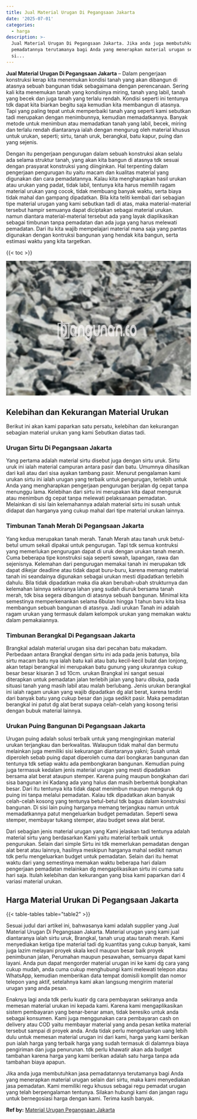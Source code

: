 ```yaml
---
title: Jual Material Urugan Di Pegangsaan Jakarta
date: '2025-07-01'
categories:
  - harga
description: >-
  Jual Material Urugan Di Pegangsaan Jakarta. Jika anda juga membutuhkan jasa
  pemadatannya terutamanya bagi Anda yang menerapkan material urugan selain dari
  si...
---
```


**Jual Material Urugan Di Pegangsaan Jakarta** – Dalam pengerjaan konstruksi kerap kita menemukan kondisi tanah yang akan dibangun di atasnya sebuah bangunan tidak sebagaimana dengan perencanaan. Sering kali kita menemukan tanah yang kondisinya miring, tanah yang labil, tanah yang becek dan juga tanah yang terlalu rendah. Kondisi seperti ini tentunya tdk dapat kita biarkan begitu saja kemudian kita membangun di atasnya. Tapi yang paling tepat untuk memperbaiki tanah yang seperti kami sebutkan tadi merupakan dengan menimbunnya, kemudian memadatkannya. Banyak metode untuk menimbun atau memadatkan tanah yang labil, becek, miring dan terlalu rendah diantaranya ialah dengan mengurug oleh material khusus untuk urukan, seperti; sirtu, tanah uruk, berangkal, batu kapur, puing dan yang sejenis.

Dengan itu pengerjaan pengurugan dalam sebuah konstruksi akan selalu ada selama struktur tanah, yang akan kita bangun di atasnya tdk sesuai dengan prasyarat konstruksi yang diinginkan. Hal terpenting dalam pengerjaan pengurugan itu yaitu macam dan kualitas material yang digunakan dan cara pemadatannya. Kalau kita mengharapkan hasil urukan atau urukan yang padat, tidak labil, tentunya kita harus memilih ragam material urukan yang cocok, tidak membuang banyak waktu, serta biaya tidak mahal dan gampang dipadatkan. Bila kita teliti kembali dari sebagian tipe material urugan yang kami sebutkan tadi di atas, maka material-material tersebut hampir semuanya dapat diciptakan sebagai material urukan. namun diantara material-material tersebut ada yang layak diaplikasikan sebagai timbunan tanpa pemadatan dan ada juga yang harus melewati pemadatan. Dari itu kita wajib mempelajari material mana saja yang pantas digunakan dengan kontruksi bangunan yang hendak kita bangun, serta estimasi waktu yang kita targetkan.

{{< toc >}}

![Jual Material Urugan Di Pegangsaan Jakarta](/images/jual-urugan-18.png)

## Kelebihan dan Kekurangan Material Urukan

Berikut ini akan kami paparkan satu persatu, kelebihan dan kekurangan sebagian material urukan yang kami Sebutkan diatas tadi.

### Urugan Sirtu Di Pegangsaan Jakarta

Yang pertama adalah material sirtu disebut juga dengan sirtu uruk. Sirtu uruk ini ialah material campuran antara pasir dan batu. Umumnya dihasilkan dari kali atau dari sisa ayakan tambang pasir. Menurut pengalaman kami urukan sirtu ini ialah urugan yang terbaik untuk pengurugan, terlebih untuk Anda yang mengharapkan pengerjaan pengurugan berjalan dg cepat tanpa menunggu lama. Kelebihan dari sirtu ini merupakan kita dapat menguruk atau menimbun dg cepat tanpa melewati pelaksanaan pemadatan. Melainkan di sisi lain kelemahannya adalah material sirtu ini susah untuk didapat dan harganya yang cukup mahal dari tipe material urukan lainnya.

### Timbunan Tanah Merah Di Pegangsaan Jakarta

Yang kedua merupakan tanah merah. Tanah Merah atau tanah uruk betul-betul umum sekali dipakai untuk pengurugan. Tapi tdk semua kontruksi yang memerlukan pengurugan dapat di uruk dengan urukan tanah merah. Cuma beberapa tipe konstruksi saja seperti sawah, lapangan, rawa dan sejenisnya. Kelemahan dari pengurugan memakai tanah ini merupakan tdk dapat dikejar deadline atau tidak dapat buru-buru, karena memang material tanah ini seandainya digunakan sebagai urukan mesti dipadatkan terlebih dahulu. Bila tidak dipadatkan maka dia akan berubah-ubah strukturnya dan kelemahan lainnya sekiranya lahan yang sudah diuruk bersama tanah merah, tdk bisa segera dibangun di atasnya sebuah bangunan. Minimal kita semestinya memperkenankan selama 6bulan hingga 1 tahun baru kita bisa membangun sebuah bangunan di atasnya. Jadi urukan Tanah ini adalah ragam urukan yang termasuk dalam kelompok urukan yang memakan waktu dalam pemakaiannya.

### Timbunan Berangkal Di Pegangsaan Jakarta

Brangkal adalah material urugan sisa dari pecahan batu makadam. Perbedaan antara Brangkal dengan sirtu ini ada pada jenis batunya, bila sirtu macam batu nya ialah batu kali atau batu kecil-kecil bulat dan lonjong, akan tetapi berangkal ini merupakan batu gunung yang ukurannya cukup besar besar kisaran 3 sd 10cm. urukan Brangkal ini sangat sesuai diterapkan untuk pemadatan jalan terlebih jalan yang baru dibuka, pada situasi tanah yang masih labil atau malah berlubang. Jenis urukan berangkal ini ialah ragam urukan yang wajib dipadatkan dg alat berat, karena terdiri dari banyak batu yang cukup besar dan juga sedikit pasir. Maka pemadatan berangkal ini patut dg alat berat supaya celah-celah yang kosong terisi dengan bubuk material lainnya.

### Urukan Puing Bangunan Di Pegangsaan Jakarta

Urugan puing adalah solusi terbaik untuk yang menginginkan material urukan terjangkau dan berkwalitas. Walaupun tidak mahal dan bermutu melainkan juga memiliki sisi kekurangan diantaranya yakni; Susah untuk diperoleh sebab puing dapat diperoleh cuma dari bongkaran bangunan dan tentunya tdk setiap waktu ada pembongkaran bangunan. Kemudian puing juga termasuk kedalam jenis material urugan yang mesti dipadatkan bersama alat berat ataupun stemper. Karena puing maupun bongkahan dari sisa bangunan ini Kadang ada yang halus dan masih berbentuk bongkahan besar. Dari itu tentunya kita tidak dapat menimbun maupun menguruk dg puing ini tanpa melalui pemadatan. Kalau tdk dipadatkan akan banyak celah-celah kosong yang tentunya betul-betul tdk bagus dalam konstruksi bangunan. Di sisi lain puing harganya memang terjangkau namun untuk memadatkannya patut mengeluarkan budget pemadatan. Seperti sewa stemper, membayar tukang stemper, atau budget sewa alat berat.

Dari sebagian jenis material urugan yang Kami jelaskan tadi tentunya adalah material sirtu yang berdasarkan Kami yaitu material terbaik untuk pengurukan. Selain dari simple Sirtu ini tdk memerlukan pemadatan dengan alat berat atau lainnya, hasilnya meskipun harganya mahal sedikit namun tdk perlu mengeluarkan budget untuk pemadatan. Selain dari itu hemat waktu dari yang semestinya memakan waktu beberapa hari dalam pengerjaan pemadatan melainkan dg mengaplikasikan sirtu ini cuma satu hari saja. Itulah kelebihan dan kekurangan yang bisa kami paparkan dari 4 variasi material urukan.

## Harga Material Urukan Di Pegangsaan Jakarta

{{< table-tables table="table2" >}}

Sesuai judul dari artikel ini, bahwasanya kami adalah supplier yang Jual Material Urugan Di Pegangsaan Jakarta. Material urugan yang kami jual diantaranya ialah sirtu uruk, Brangkal, tanah urug atau tanah merah. Kami menyediakan ketiga tipe material tadi dg kuantitas yang cukup banyak, kami juga lazim melayani proyek skala kecil maupun besar baik proyek penimbunan jalan, Perumahan maupun pesawahan, semuanya dapat kami layani. Anda pun dapat mengorder material urugan ini ke kami dg cara yang cukup mudah, anda cuma cukup menghubungi kami melewati telepon atau WhatsApp, kemudian memberikan data tempat domisili komplit dan nomor telepon yang aktif, setelahnya kami akan langsung mengirim material urugan yang anda pesan.

Enaknya lagi anda tdk perlu kuatir dg cara pembayaran sekiranya anda memesan material urukan ini kepada kami. Karena kami mengaplikasikan sistem pembayaran yang benar-benar aman, tidak beresiko untuk anda sebagai konsumen. Kami juga menggunakan cara pembayaran cash on delivery atau COD yaitu membayar material yang anda pesan ketika material tersebut sampai di proyek anda. Anda tidak perlu mengeluarkan uang lebih dulu untuk memesan material urugan ini dari kami, harga yang kami berikan pun ialah harga yang terbaik harga yang sudah termasuk di dalamnya biaya pengiriman dan juga penurunan. tdk perlu khawatir akan ada budget tambahan karena harga yang kami berikan adalah satu harga tanpa ada tambahan biaya apapun.

Jika anda juga membutuhkan jasa pemadatannya terutamanya bagi Anda yang menerapkan material urugan selain dari sirtu, maka kami menyediakan jasa pemadatan. Kami memiliki regu khusus sebagai regu pemadat urugan yang telah berpengalaman tentunya. Silakan hubungi kami dan jangan ragu untuk bernegosiasi harga dengan kami. Terima kasih banyak.

**Ref by:** [Material Urugan Pegangsaan Jakarta](https://id.wikipedia.org/wiki/Material)
